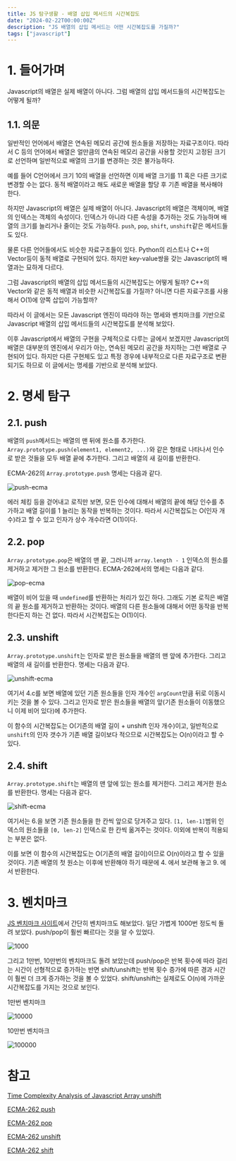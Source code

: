 ```yaml
---
title: JS 탐구생활 - 배열 삽입 메서드의 시간복잡도
date: "2024-02-22T00:00:00Z"
description: "JS 배열의 삽입 메서드는 어떤 시간복잡도를 가질까?"
tags: ["javascript"]
---
```


# 1. 들어가며

Javascript의 배열은 실제 배열이 아니다. 그럼 배열의 삽입 메서드들의 시간복잡도는 어떻게 될까?

## 1.1. 의문

일반적인 언어에서 배열은 연속된 메모리 공간에 원소들을 저장하는 자료구조이다. 따라서 C 등의 언어에서 배열은 얼만큼의 연속된 메모리 공간을 사용할 것인지 고정된 크기로 선언하며 일반적으로 배열의 크기를 변경하는 것은 불가능하다.

예를 들어 C언어에서 크기 10의 배열을 선언하면 이제 배열 크기를 11 혹은 다른 크기로 변경할 수는 없다. 동적 배열이라고 해도 새로운 배열을 할당 후 기존 배열을 복사해야 한다.

하지만 Javascript의 배열은 실제 배열이 아니다. Javascript의 배열은 객체이며, 배열의 인덱스는 객체의 속성이다. 인덱스가 아니라 다른 속성을 추가하는 것도 가능하며 배열의 크기를 늘리거나 줄이는 것도 가능하다. `push`, `pop`, `shift`, `unshift`같은 메서드들도 있다.

물론 다른 언어들에서도 비슷한 자료구조들이 있다. Python의 리스트나 C++의 Vector등이 동적 배열로 구현되어 있다. 하지만 key-value쌍을 갖는 Javascript의 배열과는 묘하게 다르다.

그럼 Javascript의 배열의 삽입 메서드들의 시간복잡도는 어떻게 될까? C++의 Vector와 같은 동적 배열과 비슷한 시간복잡도를 가질까? 아니면 다른 자료구조를 사용해서 O(1)에 양쪽 삽입이 가능할까?

따라서 이 글에서는 모든 Javascript 엔진이 따라야 하는 명세와 벤치마크를 기반으로 Javascript 배열의 삽입 메서드들의 시간복잡도를 분석해 보았다.

이후 Javascript에서 배열의 구현을 구체적으로 다루는 글에서 보겠지만 Javascript의 배열은 대부분의 엔진에서 우리가 아는, 연속된 메모리 공간을 차지하는 그런 배열로 구현되어 있다. 하지만 다른 구현체도 있고 특정 경우에 내부적으로 다른 자료구조로 변환되기도 하므로 이 글에서는 명세를 기반으로 분석해 보았다.

# 2. 명세 탐구

## 2.1. push

배열의 `push`메서드는 배열의 맨 뒤에 원소를 추가한다. `Array.prototype.push(element1, element2, ...)`와 같은 형태로 나타나서 인수로 받은 것들을 모두 배열 끝에 추가한다. 그리고 배열의 새 길이를 반환한다.

ECMA-262의 `Array.prototype.push` 명세는 다음과 같다.

![push-ecma](./push-ecma.png)

에러 체킹 등을 걷어내고 로직만 보면, 모든 인수에 대해서 배열의 끝에 해당 인수를 추가하고 배열 길이를 1 늘리는 동작을 반복하는 것이다. 따라서 시간복잡도는 O(인자 개수)라고 할 수 있고 인자가 상수 개수라면 O(1)이다.

## 2.2. pop

`Array.prototype.pop`은 배열의 맨 끝, 그러니까 `array.length - 1` 인덱스의 원소를 제거하고 제거한 그 원소를 반환한다. ECMA-262에서의 명세는 다음과 같다.

![pop-ecma](./pop-ecma.png)

배열이 비어 있을 때 `undefined`를 반환하는 처리가 있긴 하다. 그래도 기본 로직은 배열의 끝 원소를 제거하고 반환하는 것이다. 배열의 다른 원소들에 대해서 어떤 동작을 반복한다든지 하는 건 없다. 따라서 시간복잡도는 O(1)이다.

## 2.3. unshift

`Array.prototype.unshift`는 인자로 받은 원소들을 배열의 맨 앞에 추가한다. 그리고 배열의 새 길이를 반환한다. 명세는 다음과 같다.

![unshift-ecma](./unshift-ecma.png)

여기서 4.c를 보면 배열에 있던 기존 원소들을 인자 개수인 `argCount`만큼 뒤로 이동시키는 것을 볼 수 있다. 그리고 인자로 받은 원소들을 배열의 앞(기존 원소들이 이동했으니 이제 비어 있다)에 추가한다.

이 함수의 시간복잡도는 O(기존의 배열 길이 + unshift 인자 개수)이고, 일반적으로 `unshift`의 인자 갯수가 기존 배열 길이보다 적으므로 시간복잡도는 O(n)이라고 할 수 있다.

## 2.4. shift

`Array.prototype.shift`는 배열의 맨 앞에 있는 원소를 제거한다. 그리고 제거한 원소를 반환한다. 명세는 다음과 같다.

![shift-ecma](./shift-ecma.png)

여기서는 6.을 보면 기존 원소들을 한 칸씩 앞으로 당겨주고 있다. `[1, len-1]`범위 인덱스의 원소들을 `[0, len-2]` 인덱스로 한 칸씩 옮겨주는 것이다. 이외에 반복이 적용되는 부분은 없다.

이를 보면 이 함수의 시간복잡도는 O(기존의 배열 길이)이므로 O(n)이라고 할 수 있을 것이다. 기존 배열의 첫 원소는 이후에 반환해야 하기 때문에 4. 에서 보관해 놓고 9. 에서 반환한다.

# 3. 벤치마크

[JS 벤치마크 사이트](https://jsbench.me/)에서 간단히 벤치마크도 해보았다. 일단 가볍게 1000번 정도씩 돌려 보았다. push/pop이 훨씬 빠르다는 것을 알 수 있었다.

![1000](./bench1000.png)

그리고 1만번, 10만번의 벤치마크도 돌려 보았는데 push/pop은 반복 횟수에 따라 걸리는 시간이 선형적으로 증가하는 반면 shift/unshift는 반복 횟수 증가에 따른 경과 시간이 훨씬 더 크게 증가하는 것을 볼 수 있었다. shift/unshift는 실제로도 O(n)에 가까운 시간복잡도를 가지는 것으로 보인다.

1만번 벤치마크

![10000](./bench10000.png)

10만번 벤치마크

![100000](./bench100000.png)

# 참고

[Time Complexity Analysis of Javascript Array unshift ](https://medium.com/@brayce1996/time-complexity-analysis-of-javascript-array-unshift-74930aaa2f6)

[ECMA-262 push](https://tc39.es/ecma262/#sec-array.prototype.push)

[ECMA-262 pop](https://tc39.es/ecma262/#sec-array.prototype.pop)

[ECMA-262 unshift](https://tc39.es/ecma262/#sec-array.prototype.unshift)

[ECMA-262 shift](https://tc39.es/ecma262/#sec-array.prototype.shift)
